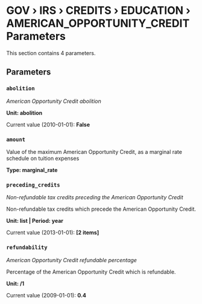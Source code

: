 # GOV › IRS › CREDITS › EDUCATION › AMERICAN_OPPORTUNITY_CREDIT Parameters

This section contains 4 parameters.

## Parameters

### `abolition`
*American Opportunity Credit abolition*



**Unit: abolition**

Current value (2010-01-01): **False**


### `amount`

Value of the maximum American Opportunity Credit, as a marginal rate schedule on tuition expenses

**Type: marginal_rate**


### `preceding_credits`
*Non-refundable tax credits preceding the American Opportunity Credit*

Non-refundable tax credits which precede the American Opportunity Credit.

**Unit: list | Period: year**

Current value (2013-01-01): **[2 items]**


### `refundability`
*American Opportunity Credit refundable percentage*

Percentage of the American Opportunity Credit which is refundable.

**Unit: /1**

Current value (2009-01-01): **0.4**

